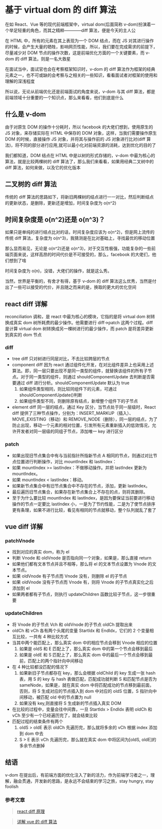 # 基于 virtual dom 的 diff 算法

在如 React、Vue 等的现代前端框架中，virtual dom(后面简称 v-dom)扮演着一个举足轻重的角色，而其之精粹————diff 算法，便是今天的主人公

在 HTML 中，所有的元素在其上表现为一个 DOM 结点，而在 JS 对其进行操作的时候，会产生大量的牺牲，影响网页性能，所以，我们要在完成需求的前提下，尽量减少对 DOM 节点的操作次数，这是前端优化方面的一个关键要素，而 v-dom 的 diff 算法，则是一名大救星

在面试当中，面试官也会在考察框架知识时，v-dom 的 diff 算法作为框架的经典元素之一，也不可或缺的会考察与之相关的一些知识，看看面试者对框架的使用和理解的深浅程度

所以说，无论从前端优化还是前端面试的角度来说，v-dom 与其 diff 算法，都是前端领域十分重要的一个知识点，那么来看看，他们到底是什么

## 什么是 v-dom

由于对原生 DOM 的操作十分耗时，所以 facebook 的大佬们想到，使用原生的 JS 对象，来存储实际在 HTML 中保存的 DOM 对象，这样，当我们需要操作原生 DOM 的时候，直接操作 JS 对象，并将其与操作前的 JS 对象进行比对(diff 算法)，将不同的部分进行应用,就可以最小化对前端资源的消耗，达到优化的目的了

我们都知道，DOM 结点在 HTML 中是以树的形式存储的，v-dom 中最为核心的算法，就是比较两棵树的 diff 算法了，那么我们来看看，如果用经典二叉树中的 diff 算法，如何来做，以及它的优化版本

## 二叉树的 diff 算法

传统的 diff 算法的思路如下，将新旧两棵树的结点进行一一对比，然后判断结点的更新状态，是删除，更新还是增加，时间复杂度为 o(n^2)

## 时间复杂度是 o(n^2)还是 o(n^3)？

如果只是单纯的进行结点比对的话，时间复杂度应该为 o(n^2)，但是网上流传的传统 diff 算法，复杂度为 o(n^3)，我猜测是在比对基础上，寻找最优的移动位置

那么显而易见，无论是 o(n^2)还是 o(n^3)，对于交互性极强，功能复杂的一些前端页面来说，这样高昂的时间代价是不可接受的，那么，facebook 的大佬们，他们想到了啥

时间复杂度为 o(n)，没错，大佬们的操作，就是这么秀。

当然，世界是平衡的，有舍才有得，基于 v-dom 的 diff 算法这么优秀，当然是付出了一些可以接受的代价，并且随之而来的是，换取的更大的优化空间

## react diff 详解

reconciliation 调和，是 react 中最为核心的模块，它指的是将 virtual dom 树转换成真实 dom 树所耗费的最少操作。他需要进行 diff->patch 这两个过程。diff 是计算 virtual dom 树转换成另一棵树进行的最少操作，而 patch 是将差异更新到真实的 dom 节点

### diff

- tree diff 只对树进行同层对比，不去比较跨层的节点
- component diff 因为 react 通过组件化开发，在对比组件差异上也采用上述算法。即，同一层只要出现不是同一类型的组件，就替换该组件的所有子节点。对于同一类型的组件，则通过 shouldComponentUpdate 去判断是否需要通过 diff 进行分析。shouldComponentUpdate 默认为 true
  1. 如果组件类型相同，则比较同组件下的元素，可通过 shouldComponentUpdate()判断
  2. 如果组件类型不同，则删除原有结点，新增整个组件下的子节点
- element diff 同一层的结点，通过 Key 区分，当节点处于同一层级时，React diff 提供了三种节点操作，分别为：INSERT_MARKUP（插入）、MOVE_EXISTING（移动）和 REMOVE_NODE（删除），同一层的结点，为了防止出现，移动一个元素的相对位置，引发所有元素重新插入的低效情况，允许开发者对同一层级的同组子节点，添加唯一 key 进行区分

### patch

- 如果出现旧节点集合中有与当前指针所指新节点 A 相同的节点，则通过对比节点位置进行判断操作，对比 mountIndex 和 lastIndex：
- 如果 mountIndex >= lastIndex：不做移动操作。并把 lastIndex 更新为 mountIndex。
- 如果 mountIndex < lastIndex：移动。
- 如果新节点集合中有旧节点集合中不存在的节点，添加，更新 lastIndex。
- 最后遍历旧节点集合，如果存在新节点集合上不存在的点，则将其删除。
- 至于为什么要比较 mountIndex 和 lastIndex，是因为要保证当前要进行移动操作的节点一定要比 lastIndex 小，一是为了节约性能，二是为了使节点排序更有条理，如果不进行比较，看见有相同的节点就移动，整个队列就乱了套了

## vue diff 详解

### patchVnode

- 找到对应的真实 dom，称为 el
- 判断 Vnode 和 oldVnode 是否指向同一个对象，如果是，那么直接 return
- 如果他们都有文本节点并且不相等，那么将 el 的文本节点设置为 Vnode 的文本节点。
- 如果 oldVnode 有子节点而 Vnode 没有，则删除 el 的子节点
- 如果 oldVnode 没有子节点而 Vnode 有，则将 Vnode 的子节点真实化之后添加到 el
- 如果两者都有子节点，则执行 updateChildren 函数比较子节点，这一步很重要

### updateChildren

- 将 Vnode 的子节点 Vch 和 oldVnode 的子节点 oldCh 提取出来
- oldCh 和 vCh 各有两个头尾的变量 StartIdx 和 EndIdx，它们的 2 个变量相互比较，一共有 4 种比较方式
- 当其中两个能匹配上，那么真实 dom 中的相应节点会移到 Vnode 相应的位置
  1.  如果是 oldS 和 E 匹配上了，那么真实 dom 中的第一个节点会移到最后
  2.  如果是 oldE 和 S 匹配上了，那么真实 dom 中的最后一个节点会移到最前，匹配上的两个指针向中间移动
- 在 4 种比较都没匹配的情况下
  1.  如果新旧子节点都存在 key，那么会根据 oldChild 的 key 生成一张 hash 表，用 S 的 key 与 hash 表做匹配，匹配成功就判断 S 和匹配节点是否为 sameNode，如果是，就在真实 dom 中将匹配成功的节点移到最前面，否则，将 S 生成对应的节点插入到 dom 中对应的 oldS 位置，S 指针向中间移动，被匹配 old 中的节点置为 null
  2.  如果没有 key,则直接将 S 生成新的节点插入真实 DOM
- 在比较的过程中，变量会往中间靠，一旦 StartIdx > EndIdx 表明 oldCh 和 vCh 至少有一个已经遍历完了，就会结束比较
- 匹配过程的结束条件有两个
  1.  oldS > oldE 表示 oldCh 先遍历完，那么就将多余的 vCh 根据 index 添加到 dom 中去
  2.  S > E 表示 vCh 先遍历完，那么就在真实 dom 中将区间为[oldS, oldE]的多余节点删掉

## 结语

v-dom 在提出后，有前端方面的优化注入了新的活力，作为前端学习者之一，理解，融会贯通，开发新的思路，是永远不会结束的学习之旅，stay hungry, stay foolish

### 参考文章

> [react diff 原理](http://imweb.io/topic/579e33d693d9938132cc8d94)

> [详解 vue 的 diff 算法](https://juejin.im/post/6844903607913938951#heading-1)
